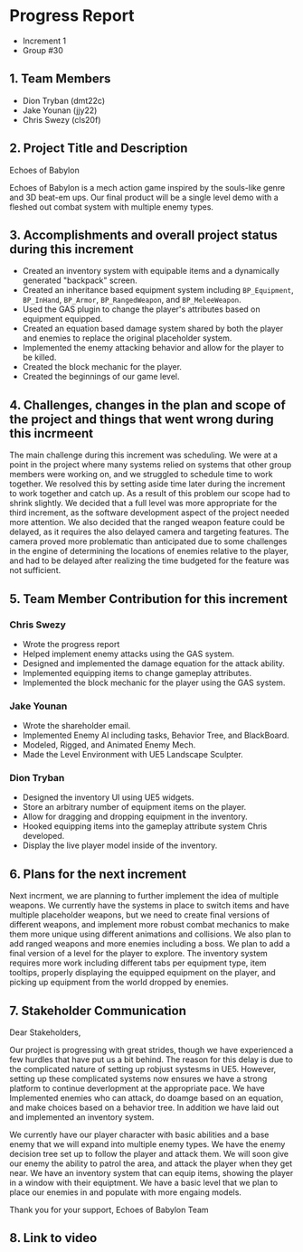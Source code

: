 # Progress Report
- Increment 1
- Group #30

## 1. Team Members
- Dion Tryban (dmt22c)
- Jake Younan (jjy22)
- Chris Swezy (cls20f)

## 2. Project Title and Description
Echoes of Babylon

Echoes of Babylon is a mech action game inspired by the souls-like genre and 3D beat-em ups. Our final product will be a single level demo with a fleshed out combat system with multiple enemy types.

## 3. Accomplishments and overall project status during this increment
<!-- Describe in detail what was accomplished during this increment and where your project stands overall compared to the initial scope and functionality proposed. -->

- Created an inventory system with equipable items and a dynamically generated "backpack" screen.
- Created an inheritance based equipment system including `BP_Equipment`, `BP_InHand`, `BP_Armor`, `BP_RangedWeapon`, and `BP_MeleeWeapon`.
- Used the GAS plugin to change the player's attributes based on equipment equipped.
- Created an equation based damage system shared by both the player and enemies to replace the original placeholder system.
- Implemented the enemy attacking behavior and allow for the player to be killed.
- Created the block mechanic for the player.
- Created the beginnings of our game level.

## 4. Challenges, changes in the plan and scope of the project and things that went wrong during this incrmeent
<!-- Please describe here in detail: 

- anything that was challenging during this increment and how you dealt with the challenges 

- any changes that occurred in the initial plan you had for the project or its scope. Describe the reasons for the changes.  

- anything that went wrong during this increment -->

The main challenge during this increment was scheduling. We were at a point in the project where many systems relied on systems that other group members were working on, and we struggled to schedule time to work together. We resolved this by setting aside time later during the increment to work together and catch up. As a result of this problem our scope had to shrink slightly. We decided that a full level was more appropriate for the third increment, as the software development aspect of the project needed more attention. We also decided that the ranged weapon feature could be delayed, as it requires the also delayed camera and targeting features. The camera proved more problematic than anticipated due to some challenges in the engine of determining the locations of enemies relative to the player, and had to be delayed after realizing the time budgeted for the feature was not sufficient.

## 5. Team Member Contribution for this increment
<!-- Please list each individual member and their contributions to each of the deliverables in this increment (be as detailed as possible). In other words, describe the contribution of each team member to: 

    the progress report, including the sections they wrote or contributed to 

    the requirements and design document, including the sections they wrote or contributed to 

    the implementation and testing document, including the sections they wrote or contributed to 

    the source code (be detailed about which parts of the system each team member contributed to and how) 

    the video or presentation -->
### Chris Swezy
- Wrote the progress report
- Helped implement enemy attacks using the GAS system.
- Designed and implemented the damage equation for the attack ability.
- Implemented equipping items to change gameplay attributes.
- Implemented the block mechanic for the player using the GAS system.

### Jake Younan
- Wrote the shareholder email.
- Implemented Enemy AI including tasks, Behavior Tree, and BlackBoard.
- Modeled, Rigged, and Animated Enemy Mech.
- Made the Level Environment with UE5 Landscape Sculpter.

### Dion Tryban
- Designed the inventory UI using UE5 widgets.
- Store an arbitrary number of equipment items on the player.
- Allow for dragging and dropping equipment in the inventory.
- Hooked equipping items into the gameplay attribute system Chris developed.
- Display the live player model inside of the inventory.

## 6. Plans for the next increment
<!-- If this report if for the first or second increment, describe what are you planning to achieve in the next increment. -->
Next incrment, we are planning to further implement the idea of multiple weapons. We currently have the systems in place to switch items and have multiple placeholder weapons, but we need to create final versions of different weapons, and implement more robust combat mechanics to make them more unique using different animations and collisions. We also plan to add ranged weapons and more enemies including a boss. We plan to add a final version of a level for the player to explore. The inventory system requires more work including different tabs per equipment type, item tooltips, properly displaying the equipped equipment on the player, and picking up equipment from the world dropped by enemies.

## 7. Stakeholder Communication
<!-- Draft an email communication to the stakeholders of the project succinctly communicating progress and current project status. The email should be intended for a non-technical audience that is expertly aware of the domain your application is designed for. You may not “break the fourth wall” or otherwise refer to the course in the email, instead, you should think about how setbacks or issues you encounter may reflect setbacks that happen in the larger context of production software development and explain them as such. The email should not exceed 500 words. -->
Dear Stakeholders,

Our project is progressing with great strides, though we have experienced a few hurdles that have put us a bit behind. The reason for this delay is due to the complicated nature of setting up robjust systesms in UE5. However, setting up these complicated systems now ensures we have a strong platform to continue deverlopment at the appropriate pace. We have Implemented enemies who can attack, do doamge based on an equation, and make choices based on a behavior tree. In addition we have laid out and implemented an inventory system. 

We currently have our player character with basic abilities and a base enemy that we will expand into multiple enemy types. We have the enemy decision tree set up to follow the player and attack them. We will soon give our enemy the ability to patrol the area, and attack the player when they get near. We have an inventory system that can equip items, showing the player in a window with their equiptment. We have a basic level that we plan to place our enemies in and populate with more engaing models. 

Thank you for your support,
Echoes of Babylon Team


## 8. Link to video
